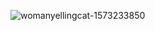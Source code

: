 ![womanyellingcat-1573233850](https://user-images.githubusercontent.com/98805097/212765856-a32badf0-836f-4f47-a2ba-6585fed7d4de.jpg)
